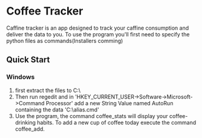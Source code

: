# Coffee Tracker

Caffine tracker is an app designed to track your caffine consumption and deliver the data to you. To use the program you'll first need to specify the python files as commands(Installers comming)

## Quick Start
### Windows
1. first extract the files to C:\
2. Then run regedit and in
'HKEY_CURRENT_USER->Software->Microsoft->Command Processor' add a new String Value named AutoRun containing the data 'C:\alias.cmd'
3. Use the program, the command coffee_stats will display your coffee-drinking habits. To add a new cup of coffee today execute the command coffee_add.
